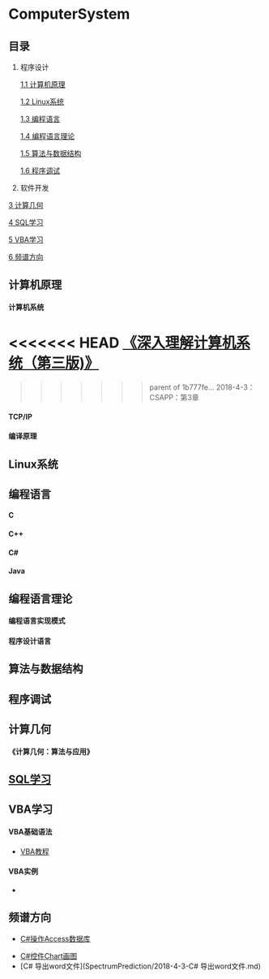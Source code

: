 # ComputerSystem

## 目录 ##

1. 程序设计

	[1.1 计算机原理](#1.1)

	[1.2 Linux系统](#1.2)

	[1.3 编程语言]()

	[1.4 编程语言理论]()

	[1.5 算法与数据结构]()

	[1.6 程序调试]()

2. 软件开发

[3 计算几何](#3)

[4 SQL学习](#4)

[5 VBA学习](#5)

[6 频谱方向](#6)


<h2 id = "1.1">计算机原理 </h2>

#### 计算机系统 ####
<<<<<<< HEAD
[《深入理解计算机系统（第三版)》](CSAPP/CSAPP.md)
=======

>>>>>>> parent of 1b777fe... 2018-4-3：CSAPP：第3章

#### TCP/IP ####


#### 编译原理 ####

<h2 id = "1.2">Linux系统 </h2>

<h2 id = "1.3">编程语言 </h2>

#### C ####

#### C++ ####

#### C# ####

#### Java ####

<h2 id = "1.4">编程语言理论 </h2>

#### 编程语言实现模式 ####

#### 程序设计语言 ####

<h2 id = "1.5">算法与数据结构 </h2>


<h2 id = "1.6">程序调试 </h2>

<h2 id = "3">计算几何 </h2>

#### 《计算几何：算法与应用》 ####

<h2 id = "4"><a href = "https://github.com/lixin-heart/ComputerSystem/blob/master/SQL/2018-3-29-SQL%E5%9F%BA%E7%A1%80%E5%8F%8A%E5%AE%9E%E4%BE%8B.md">SQL学习 </a></h2>


<h2 id = "5"> VBA学习</h2>

#### VBA基础语法 ####

- [VBA教程](https://www.tutorialspoint.com/vba/index.htm)

#### VBA实例 ####

- ​

<h2 id = "6">频谱方向</h2>

+ [C#操作Access数据库](SpectrumPrediction/2018-3-28-C#操作Access数据库.md)

- [C#控件Chart画图](SpectrumPrediction/2018-3-28-C#控件Chart画图.md)
- [C# 导出word文件](SpectrumPrediction/2018-4-3-C# 导出word文件.md)




